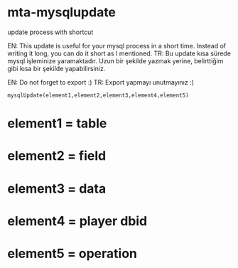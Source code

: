 # mta-mysqlupdate
update process with shortcut

EN: This update is useful for your mysql process in a short time. Instead of writing it long, you can do it short as I mentioned.
TR: Bu update kısa sürede mysql işleminize yaramaktadır. Uzun bir şekilde yazmak yerine, belirttiğim gibi kısa bir şekilde yapabilirsiniz.

EN: Do not forget to export :)
TR: Export yapmayı unutmayınız :)

`mysqlUpdate(element1,element2,element3,element4,element5)`

# element1 = table
# element2 = field
# element3 = data
# element4 = player dbid
# element5 = operation

